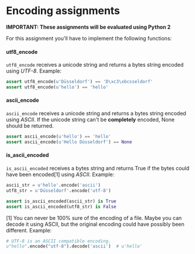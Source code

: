 # Encoding assignments

**IMPORTANT: These assignments will be evaluated using Python 2**

For this assignment you'll have to implement the following functions:

#### utf8_encode

`utf8_encode` receives a unicode string and returns a bytes string encoded using _UTF-8_. Example:

```python
assert utf8_encode(u'Düsseldorf') == 'D\xc3\xbcsseldorf'
assert utf8_encode(u'hello') == 'hello'
```

#### ascii_encode

`ascii_encode` receives a unicode string and returns a bytes string encoded using _ASCII_. If the unicode string can't be **completely** encoded, None should be returned.

```python
assert ascii_encode(u'hello') == 'hello'
assert ascii_encode(u'Hello Düsseldorf') == None
```

#### is_ascii_encoded

`is_ascii_encoded` receives a bytes string and returns True if the bytes could have been encoded[1] using _ASCII_. Example:

```python
ascii_str = u'hello'.encode('ascii')
utf8_str = u'Düsseldorf'.encode('utf-8')

assert is_ascii_encoded(ascii_str) is True
assert is_ascii_encoded(utf8_str) is False
```

[1] You can never be 100% sure of the encoding of a file. Maybe you can decode it using ASCII, but the original encoding could have possibly been different. Example:

```python
# UTF-8 is an ASCII compatible encoding.
u"hello".encode("utf-8").decode('ascii')  # u'hello'
```
